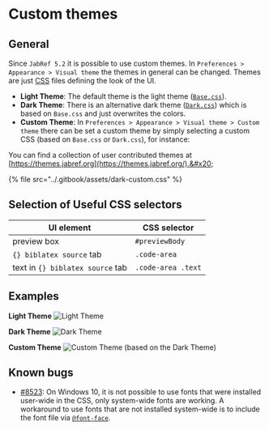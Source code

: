 # Custom themes

## General

Since `JabRef 5.2` it is possible to use custom themes. In `Preferences > Appearance > Visual theme` the themes in general can be changed. Themes are just [CSS](https://developer.mozilla.org/en-US/docs/Learn/Getting\_started\_with\_the\_web/CSS\_basics) files defining the look of the UI.&#x20;

* **Light Theme**: The default theme is the light theme ([`Base.css`](https://github.com/JabRef/jabref/blob/main/src/main/java/org/jabref/gui/Base.css)).
* **Dark Theme**: There is an alternative dark theme ([`Dark.css`](https://github.com/JabRef/jabref/blob/main/src/main/java/org/jabref/gui/Dark.css)) which is based on `Base.css` and just overwrites the colors.
* **Custom Theme**: In `Preferences > Appearance > Visual theme > Custom theme` there can be set a custom theme by simply selecting a custom CSS (based on `Base.css` or `Dark.css`), for instance:

You can find a collection of user contributed themes at [https://themes.jabref.org](https://themes.jabref.org/).&#x20;

{% file src="../.gitbook/assets/dark-custom.css" %}

## Selection of Useful CSS selectors

| UI element                       | CSS selector       |
| -------------------------------- | ------------------ |
| preview box                      | `#previewBody`     |
| `{} biblatex source` tab         | `.code-area`       |
| text in `{} biblatex source` tab | `.code-area .text` |

## Examples

**Light Theme** ![Light Theme](../.gitbook/assets/theme-light.png)

**Dark Theme** ![Dark Theme](../.gitbook/assets/theme-dark.png)

**Custom Theme** ![Custom Theme](../.gitbook/assets/theme-custom.png) (based on the Dark Theme)

## Known bugs

* [#8523](https://github.com/JabRef/jabref/issues/8523): On Windows 10, it is not possible to use fonts that were installed user-wide in the CSS, only system-wide fonts are working. A workaround to use fonts that are not installed system-wide is to include the font file via [`@font-face`](https://developer.mozilla.org/en-US/docs/Web/CSS/@font-face).

